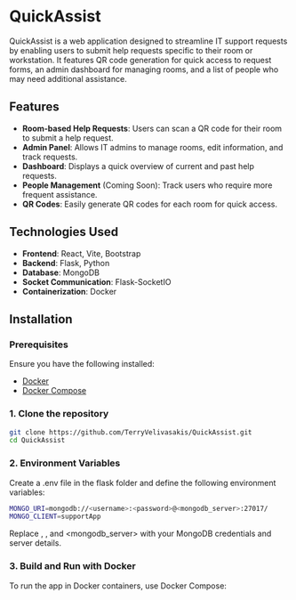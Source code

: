 # QuickAssist

QuickAssist is a web application designed to streamline IT support requests by enabling users to submit help requests specific to their room or workstation. It features QR code generation for quick access to request forms, an admin dashboard for managing rooms, and a list of people who may need additional assistance.

## Features

- **Room-based Help Requests**: Users can scan a QR code for their room to submit a help request.
- **Admin Panel**: Allows IT admins to manage rooms, edit information, and track requests.
- **Dashboard**: Displays a quick overview of current and past help requests.
- **People Management** (Coming Soon): Track users who require more frequent assistance.
- **QR Codes**: Easily generate QR codes for each room for quick access.
  
## Technologies Used

- **Frontend**: React, Vite, Bootstrap
- **Backend**: Flask, Python
- **Database**: MongoDB
- **Socket Communication**: Flask-SocketIO
- **Containerization**: Docker

## Installation

### Prerequisites

Ensure you have the following installed:

- [Docker](https://www.docker.com/get-started)
- [Docker Compose](https://docs.docker.com/compose/install/)

### 1. Clone the repository

```bash
git clone https://github.com/TerryVelivasakis/QuickAssist.git
cd QuickAssist
```
### 2. Environment Variables
Create a .env file in the flask folder and define the following environment variables:
```bash
MONGO_URI=mongodb://<username>:<password>@<mongodb_server>:27017/
MONGO_CLIENT=supportApp
```
Replace <username>, <password>, and <mongodb_server> with your MongoDB credentials and server details.

### 3. Build and Run with Docker
To run the app in Docker containers, use Docker Compose:
